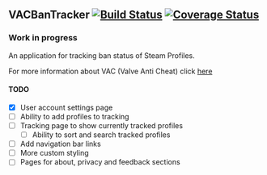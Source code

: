 ## VACBanTracker [![Build Status](https://travis-ci.com/Saturn/vacbantracker.svg?branch=master)](https://travis-ci.com/Saturn/vacbantracker) [![Coverage Status](https://coveralls.io/repos/github/Saturn/vacbantracker/badge.svg?branch=master)](https://coveralls.io/github/Saturn/vacbantracker?branch=master)

### Work in progress

An application for tracking ban status of Steam Profiles.

For more information about VAC (Valve Anti Cheat) click [here](https://support.steampowered.com/kb/7849-RADZ-6869/valve-anti-cheat-system-vac)

#### TODO
- [x] User account settings page
- [ ] Ability to add profiles to tracking
- [ ] Tracking page to show currently tracked profiles
    - [ ] Ability to sort and search tracked profiles
- [ ] Add navigation bar links
- [ ] More custom styling
- [ ] Pages for about, privacy and feedback sections
